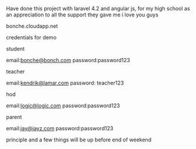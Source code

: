 Have done this project with laravel 4.2 and angular js, for my high school as an appreciation to all the support they gave me i love you guys



bonche.cloudapp.net

 credentials for demo 



student 

email:bonche@bonch.com
password:password123



teacher

email:kendrik@lamar.com
password: teacher123

hod

email:logic@logic.com 
password:password123


parent 

email:jay@jayz.com
password:password123

principle and a few things will be up before end of weekend

